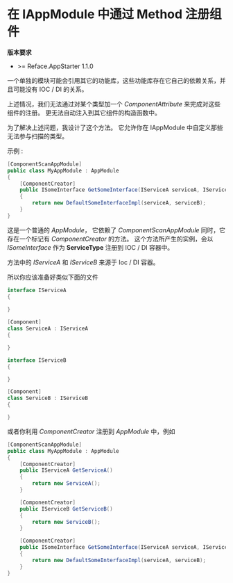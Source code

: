 # 在 IAppModule 中通过 Method 注册组件

**版本要求**

* &gt;= Reface.AppStarter 1.1.0


一个单独的模块可能会引用其它的功能库，这些功能库存在它自己的依赖关系，并且可能没有 IOC / DI 的关系。

上述情况，我们无法通过对某个类型加一个 *ComponentAttribute* 来完成对这些组件的注册。
更无法自动注入到其它组件的构造函数中。

为了解决上述问题，我设计了这个方法。
它允许你在 IAppModule 中自定义那些无法参与扫描的类型。

示例 : 

```csharp
[ComponentScanAppModule]
public class MyAppModule : AppModule
{
    [ComponentCreator]
    public ISomeInterface GetSomeInterface(IServiceA serviceA, IServiceB serviceB)
    {
        return new DefaultSomeInterfaceImpl(serviceA, serviceB);
    }
}
```

这是一个普通的 *AppModule*，
它依赖了 *ComponentScanAppModule*
同时，它存在一个标记有 *ComponentCreator* 的方法。
这个方法所产生的实例，会以 *ISomeInterface* 作为 **ServiceType** 注册到 IOC / DI 容器中。

方法中的 *IServiceA* 和 *IServiceB* 来源于 Ioc / DI 容器。

所以你应该准备好类似下面的文件
```csharp
interface IServiceA
{
    
}

[Component]
class ServiceA : IServiceA
{

}

interface IServiceB
{

}

[Component]
class ServiceB : IServiceB
{

}
```

或者你利用 *ComponentCreator* 注册到 *AppModule* 中，例如
```csharp
[ComponentScanAppModule]
public class MyAppModule : AppModule
{
    [ComponentCreator]
    public IServiceA GetServiceA()
    {
        return new ServiceA();
    }

    [ComponentCreator]
    public IServiceB GetServiceB()
    {
        return new ServiceB();
    }

    [ComponentCreator]
    public ISomeInterface GetSomeInterface(IServiceA serviceA, IServiceB serviceB)
    {
        return new DefaultSomeInterfaceImpl(serviceA, serviceB);
    }
}
```